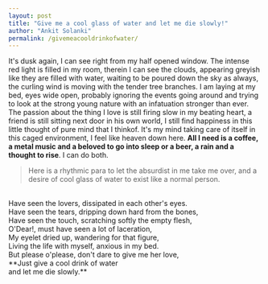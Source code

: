 ```yaml
---
layout: post
title: "Give me a cool glass of water and let me die slowly!"
author: "Ankit Solanki"
permalink: /givemeacooldrinkofwater/
---
```


It's dusk again, I can see right from my half opened window. The intense red light is filled in my room, therein I can see the clouds, appearing greyish like they are filled with water, waiting to be poured down the sky as always, the curling wind is moving with the tender tree branches. I am laying at my bed, eyes wide open, probably ignoring the events going around and trying to look at the strong young nature with an infatuation stronger than ever. The passion about the thing I love is still firing slow in my beating heart, a friend is still sitting next door in his own world, I still find happiness in this little thought of pure mind that I thinkof. It's my mind taking care of itself in this caged environment, I feel like heaven down here. **All I need is a coffee, a metal music and a beloved to go into sleep or a beer, a rain and a thought to rise**. I can do both.

> Here is a rhythmic para to let the absurdist in me take me over, and a desire of cool glass of water to exist like a normal person.


<br>
Have seen the lovers, dissipated in each other's eyes. <br>
Have seen the tears, dripping down hard from the bones, <br>
Have seen the touch, scratching softly the empty flesh, <br>
O'Dear!, must have seen a lot of laceration, <br>
My eyelet dried up, wandering for that figure, <br>
Living the life with myself, anxious in my bed. <br>
But please o'please, don't dare to give me her love, <br>
**Just give a cool drink of water <br> 
and let me die slowly.** <br>
<br>
